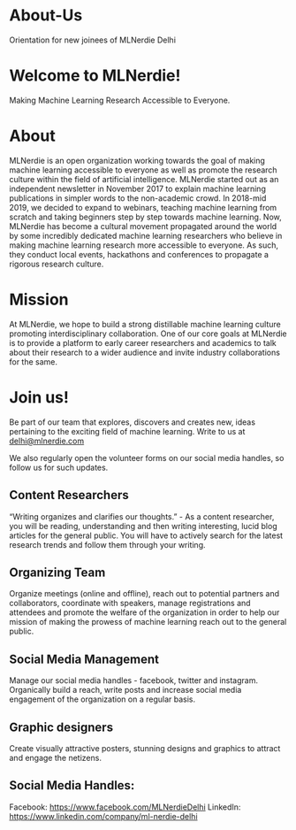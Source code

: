 # About-Us
Orientation for new joinees of MLNerdie Delhi

# Welcome to MLNerdie!
Making Machine Learning Research Accessible to Everyone.

# About
MLNerdie is an open organization working towards the goal of making machine learning accessible to everyone as well as promote the research culture within the field of artificial intelligence. MLNerdie started out as an independent newsletter in November 2017 to explain machine learning publications in simpler words to the non-academic crowd. In 2018-mid 2019, we decided to expand to webinars, teaching machine learning from scratch and taking beginners step by step towards machine learning. Now, MLNerdie has become a cultural movement propagated around the world by some incredibly dedicated machine learning researchers who believe in making machine learning research more accessible to everyone. As such, they conduct local events, hackathons and conferences to propagate a rigorous research culture.

# Mission
At MLNerdie, we hope to build a strong distillable machine learning culture promoting interdisciplinary collaboration. One of our core goals at MLNerdie is to provide a platform to early career researchers and academics to talk about their research to a wider audience and invite industry collaborations for the same.

# Join us!
Be part of our team that explores, discovers and creates new, ideas pertaining to the exciting field of machine learning. Write to us at delhi@mlnerdie.com

We also regularly open the volunteer forms on our social media handles, so follow us for such updates.

## Content Researchers
“Writing organizes and clarifies our thoughts.” - As a content researcher, you will be reading, understanding and then writing interesting, lucid blog articles for the general public. You will have to actively search for the latest research trends and follow them through your writing.

## Organizing Team
Organize meetings (online and offline), reach out to potential partners and collaborators, coordinate with speakers, manage registrations and attendees and promote the welfare of the organization in order to help our mission of making the prowess of machine learning reach out to the general public.

## Social Media Management
Manage our social media handles - facebook, twitter and instagram. Organically build a reach, write posts and increase social media engagement of the organization on a regular basis. 

## Graphic designers
Create visually attractive posters, stunning designs and graphics to attract and engage the netizens.

## Social Media Handles:
Facebook: https://www.facebook.com/MLNerdieDelhi
LinkedIn: https://www.linkedin.com/company/ml-nerdie-delhi

